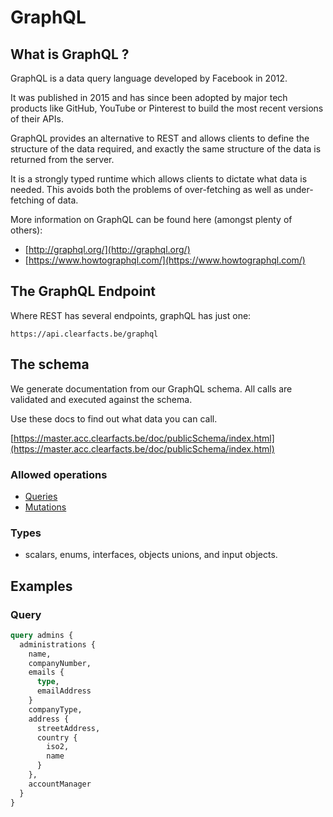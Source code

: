 # GraphQL

## What is GraphQL ?

GraphQL is a data query language developed by Facebook in 2012.

It was published in 2015 and has since been adopted by major tech products like GitHub, YouTube or Pinterest to build the most recent versions of their APIs.

GraphQL provides an alternative to REST and allows clients to define the structure of the data required, and exactly the same structure of the data is returned from the server. 

It is a strongly typed runtime which allows clients to dictate what data is needed. This avoids both the problems of over-fetching as well as under-fetching of data.

More information on GraphQL can be found here (amongst plenty of others): 

* [http://graphql.org/](http://graphql.org/)
* [https://www.howtographql.com/](https://www.howtographql.com/)


## The GraphQL Endpoint

Where REST has several endpoints, graphQL has just one:

`https://api.clearfacts.be/graphql`

## The schema

We generate documentation from our GraphQL schema. 
All calls are validated and executed against the schema. 

Use these docs to find out what data you can call.

[https://master.acc.clearfacts.be/doc/publicSchema/index.html](https://master.acc.clearfacts.be/doc/publicSchema/index.html)

### Allowed operations

* [Queries](https://master.acc.clearfacts.be/doc/publicSchema/query.doc.html)
* [Mutations](https://master.acc.clearfacts.be/doc/publicSchema/mutation.doc.html)

### Types

* scalars, enums, interfaces, objects unions, and input objects.


## Examples

### Query

```graphql
query admins {
  administrations {
    name, 
    companyNumber, 
    emails {
      type,
      emailAddress
    }
    companyType,
    address {
      streetAddress, 
      country {
        iso2,
        name
      }
    },
    accountManager
  }
}
```